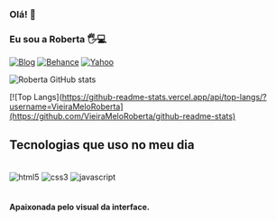 ### Olá! 👋
### Eu sou a Roberta 🖐️💻
        
[![Blog](https://img.shields.io/badge/LinkedIn-0077B5?style=for-the-badge&logo=linkedin&logoColor=white)](https://www.linkedin.com/in/robertavieirademelo/)
[![Behance](https://aleen42.github.io/badges/src/behance.svg)]()
[![Yahoo]()]()

![Roberta GitHub stats](https://github-readme-stats.vercel.app/api?username=VieiraMeloRoberta&show_icons=true&theme=radical)

[![Top Langs](https://github-readme-stats.vercel.app/api/top-langs/?username=VieiraMeloRoberta](https://github.com/VieiraMeloRoberta/github-readme-stats)

## Tecnologias que uso no meu dia

<div style="display: inline_block"><br/>
    <img align="center" alt="html5" src="https://img.shields.io/badge/HTML5-E34F26?style=for-the-badge&logo=html5&logoColor=white" />
    <img align="center" alt="css3" 
    src="https://img.shields.io/badge/CSS3-1572B6?style=for-the-badge&logo=css3&logoColor=white" />
     <img align="center" alt="javascript"
     src="https://img.shields.io/badge/JavaScript-323330?style=for-the-badge&logo=javascript&logoColor=F7DF1E" />
</div><br/>

#### Apaixonada pelo visual da interface.
